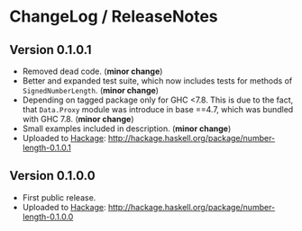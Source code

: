 # ChangeLog / ReleaseNotes


## Version 0.1.0.1

* Removed dead code. (**minor change**)
* Better and expanded test suite, which now includes tests for methods of
  `SignedNumberLength`. (**minor change**)
* Depending on tagged package only for GHC <7.8. This is due to the fact, that
  `Data.Proxy` module was introduce in base ==4.7, which was bundled with GHC
  7.8. (**minor change**)
* Small examples included in description. (**minor change**)
* Uploaded to [Hackage][]:
  <http://hackage.haskell.org/package/number-length-0.1.0.1>


## Version 0.1.0.0

* First public release.
* Uploaded to [Hackage][]:
  <http://hackage.haskell.org/package/number-length-0.1.0.0>



[Hackage]:
  http://hackage.haskell.org/
  "HackageDB (or just Hackage) is a collection of releases of Haskell packages."

